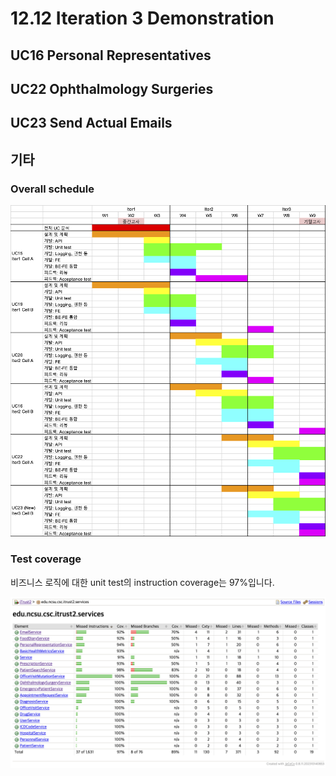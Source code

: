 # 12.12 Iteration 3 Demonstration

## UC16 Personal Representatives

## UC22 Ophthalmology Surgeries

## UC23 Send Actual Emails

## 기타

### Overall schedule

![overall-schedule](./resources/overall-schedule.png)

### Test coverage

비즈니스 로직에 대한 unit test의 instruction coverage는 97%입니다.

![test-coverage-report](./resources/test-coverage-report.png)
